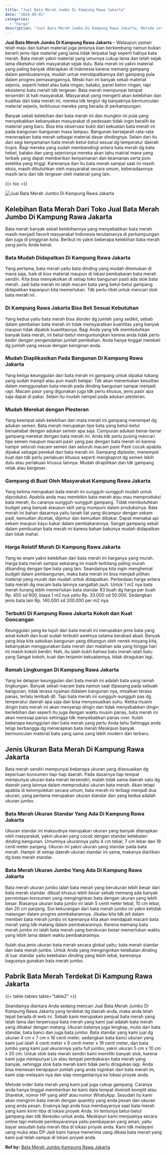 ```yaml
---
title: "Jual Bata Merah Jumbo Di Kampung Rawa Jakarta"
date: "2024-09-01"
categories: 
  - "harga"
description: "Jual Bata Merah Jumbo Di Kampung Rawa Jakarta. Metode order bata merah yang kami jual juga cukup gampang. Caranya anda hanya tinggal memberikan ke kami data..."
---
```


**Jual Bata Merah Jumbo Di Kampung Rawa Jakarta** – Walaupun zaman telah maju dan bahan material juga jenisnya kian berkembang namun bukan berarti jenis-tipe material yang lama tidak terpakai lagi seperti halnya bata merah. Bata merah yakni material yang umurnya cukup lama dan telah sejak lama diketahui oleh masyarakat sejak dulu. Bata merah ini yakni material yang paling banyak diterapkan di Indonesia karena memang gampang dalam pembuatannya, mudah untuk mendapatkannya dan gampang pula dalam progres pemasangannya. Meski hari ini banyak sekali material sejenis, seperti hebel atau bata ringan, batako, panel beton ringan, tapi eksistensi bata merah tdk tergeser. Bata merah mempunyai tempat tersendiri di hati masyarakat. Masyarakat yang mengerti akan kelebihan dan kualitas dari bata merah ini, mereka tdk tergiur dg banyaknya bermunculan material sejenis, terkhusus mereka yang berada di perkampungan.

Banyak sekali kelebihan dari bata merah ini dan mungkin ini pula yang menyebabkan kebanyakan masyarakat di pedesaan tidak ingin beralih ke material yang baru. Bisa kita observasi bukti dari kekuatan bata merah ini pada bangunan-bangunan masa lampau. Bangunan bersejarah rata-rata menerapkan bata merah sebagai material dasar dindingnya. Selain dari itu dari segi kenyamanan bata merah betul-betul sesuai dg temperatur daerah tropis. Bagi mereka yang sudah membandingi antara bata merah dg bata hebel, batako dan yang sejenisnya mereka akan tahu matrial mana yang terbaik yang dapat memberikan kenyamanan dan keamanan serta poin estetika yang tinggi. Karenanya dari itu bata merah sampai saat ini masih eksis, masih dibutuhkan oleh masyarakat secara umum, keberadaannya masih laris dan tdk tergeser oleh material yang lain.

{{< toc >}}

![Jual Bata Merah Jumbo Di Kampung Rawa Jakarta](/images/jual-bata-merah-35.png)

## Kelebihan Bata Merah Dari Toko Jual Bata Merah Jumbo Di Kampung Rawa Jakarta

Bata merah banyak sekali kelebihannya yang menyebabkan bata merah masih menjadi favorit masyarakat Indonesia terutamanya di perkampungan dan juga di pinggiran kota. Berikut ini yakni beberapa kelebihan bata merah yang perlu Anda kenal.

### Bata Mudah Didapatkan Di Kampung Rawa Jakarta

Yang pertama, bata merah yaitu bata dinding yang mudah ditemukan di mana saja, baik di kios material maupun di lokasi pembakaran bata merah sendiri. Kita bisa menyaksikan di setiap toko bangunan pasti ada stok bata merah. Jadi bata merah ini ialah macam bata yang betul-betul gampang didapatkan kapanpun kita memerlukan. Tdk perlu ribet untuk mencari stok bata merah ini.

### Di Kampung Rawa Jakarta Bisa Beli Sesuai Kebutuhan

Yang kedua yaitu bata merah bisa diorder dg jumlah yang sedikit, sebab dalam pembelian bata merah ini tidak mensyaratkan kuantitas yang banyak maupun tidak dipatok kuantitasnya. Bagi Anda yang tdk membutuhkan banyak bata merah, ini betul-betul menguntungkan karena anda tidak perlu keder dengan pengendalian jumlah pembelian. Anda hanya tinggal membeli dg jumlah yang sesuai dengan keinginan anda.

### Mudah Diaplikasikan Pada Bangunan Di Kampung Rawa Jakarta

Yang ketiga keunggulan dari bata merah ini gampang untuk dipakai tukang yang sudah trampil atau pun masih belajar. Tdk akan menemukan kesulitan dalam menggunakan bata merah pada dinding bangunan sampai menjadi rapi. Macam pasir yang digunakan juga tdk perlu khusus, jenis pasir apa saja dapat di pakai. Selain itu mudah nempel pada adukan plesteran.

### Mudah Merekat dengan Plesteran

Yang keempat ialah kelebihan dari mata merah ini gampang menempel dg adukan semen. Bata merah merupakan tipe bata yang betul-betul bersahabat dengan adukan semen apa saja. Campuran adukan benar-benar gampang merekat dengan bata merah ini. Anda tdk perlu pusing mencari tipe semen maupun macam pasir yang pas dengan bata merah ini karena hampir seluruh macam semen dan seluruh macam pasir Pasti cocok apabila dipakai sebagai perekat dari bata merah ini. Gampang diplester, menempel kuat dan tdk perlu perlakuan khusus seperti mengkaprot dg semen lebih dulu atau perlakuan khusus lainnya. Mudah dirapihkan dan tdk gampang retak atau bergeser.

### Gampang di Buat Oleh Masyarakat Kampung Rawa Jakarta

Yang kelima merupakan bata merah ini sungguh-sungguh mudah untuk diproduksi. Apabila anda mau membikin bata merah atau mau memproduksi bata merah, itu caranya sungguh-sungguh gampang. Tidak membutuhkan budget yang banyak ataupun skill yang mumpuni dalam produksinya. Bata merah ini bahan dasarnya yaitu tanah liat yang dicampur dengan sekam padi, kemudian dicetak, dijemur dan kemudian dibakar. Dapat memakai api sekam maupun kayu bakar dalam pembakarannya. Sangat gampang sekali dalam pembuatan bata merah ini karena bahan bakunya mudah didapatkan dan tidak mahal.

### Harga Relatif Murah Di Kampung Rawa Jakarta

Yang ke enam yakni kelebihan dari bata merah ini harganya yang murah. Harga bata merah sampai sekarang ini masih terbilang paling murah dibanding dengan tipe bata yang lain. Seandainya kita ingin menghemat budget dalam pembangunan, maka bata merah ini bisa menjadi pilihan material yang murah dan mudah untuk didapatkan. Perbedaan harga antara bata merah dg macam bata lainnya sangatlah jauh. Untuk 1 m2 nya bata merah kurang lebih memerlukan bata standar 83 buah dg harga per buah Rp. 450 sd 600, biaya 1 m2 nya yaitu Rp. 33.000 sd 50.000. Sedangkan jenis bata lain Rp. 140.000 sd 200.000 per m2 nya.

### Terbukti Di Kampung Rawa Jakarta Kokoh dan Kuat Goncangan

Keunggulan yang ke tujuh dari bata merah ini merupakan jenis bata yang amat kokoh dan kuat sudah terbukti awetnya selama berabad abad. Banyak yang bisa kita saksikan bangunan yang dibangun oleh nenek moyang kita, kebanyakan menggunakan bata merah dan malahan ada yang hingga hari ini masih kokoh berdiri. Nah, itu ialah bukti bahwa batu merah ialah batu yang Sangat kokoh, kuat dan terjamin kekuatannya, tidak diragukan lagi.

### Ramah Lingkungan Di Kampung Rawa Jakarta

Yang ke delapan keunggulan dari bata merah ini adalah bata yang ramah lingkungan. Banyak sekali macam bata namun saat dipasang pada sebuah bangunan, tidak terasa nyaman didalam bangunan nya, misalkan terasa panas, terlalu lembab dll. Tapi bata merah ini sungguh-sungguh pas dg temperatur daerah apa saja dan bisa menyesuaikan suhu. Ketika musim dingin bata merah ini akan menyerap dingin dan tidak menyebabkan dingin berlebihan dan seperti itu juga dengan waktu musim panas, bata merah ini akan meresap panas sehingga tdk menyebabkan panas over. Itulah beberapa keunggulan dari bata merah yang perlu Anda tahu Sehingga anda tetap berbangga dg menerapkan bata merah Meskipun banyak bermunculan material bata yang sama yang lebih modern dan terbaru.

## Jenis Ukuran Bata Merah Di Kampung Rawa Jakarta

Bata merah sendiri mempunyai beberapa ukuran yang disesuaikan dg keperluan konsumen tiap-tiap daerah. Pada dasarnya tiap tempat mempunyai ukuran bata merah tersendiri, malah tidak sama daerah satu dg daerah yang lainnya dalam memproduksi ukuran bata merah. Akan tetapi apabila di kelompokkan secara umum, bata merah ini terbagi menjadi dua ukuran; yang pertama merupakan ukuran standar dan yang kedua adalah ukuran jumbo.

### Bata Merah Ukuran Standar Yang Ada Di Kampung Rawa Jakarta

Ukuran standar ini maksudnya merupakan ukuran yang banyak diterapkan oleh masyarakat, yakni ukuran yang cocok dengan standar ketebalan dinding bangunan. Umumnya ukurannya yaitu 4 cm tebal, 7 cm lebar dan 18 centi meter panjang. Ukuran ini yakni ukuran yang standar pada bata merah. Hampir di setiap daerah ukuran standar ini sama, makanya diartikan dg bata merah standar.

### Bata Merah Ukuran Jumbo Yang Ada Di Kampung Rawa Jakarta

Bata merah ukuran jumbo ialah bata merah yang berukuran lebih besar dari bata merah standar. dibuat khusus lebih besar sebab memang ada banyak permintaan konsumen yang menginginkan bata dengan ukuran yang lebih besar. Biasanya ukuran bata jumbo ini ialah 5 centi meter tebal, 10 cm lebar, dan 20 cm panjang. Sisi kekurangan dari bata merah jumbo ini yakni ketidak matangan dalam progres pembakarannya. Jikalau kita tdk jeli dalam membeli bata merah jumbo ini karenanya kita akan mendapati macam bata merah yang tdk matang dalam pembakarannya. Karena memang bata merah jumbo ini ialah bata merah yang berukuran besar memerlukan waktu yang lebih lama dalam waktu pembakarannya.

Itulah dua jenis ukuran bata merah secara global yaitu; bata merah standar dan bata merah jumbo. Untuk Anda yang menginginkan ketebalan dinding di luar standar yaitu ketebalan dinding yang lebih tebal, karenanya bagusnya gunakan bata merah jumbo.

## Pabrik Bata Merah Terdekat Di Kampung Rawa Jakarta

{{< table-tables table="table2" >}}

Seandainya diantara Anda sedang mencari Jual Bata Merah Jumbo Di Kampung Rawa Jakarta yang terdekat dg daerah anda, maka anda telah tepat berada di web ini. Sebab kami merupakan penjual bata merah yang telah lama dan terpercaya bata merah yang kami jual adalah bata merah yang dibakar dengan matang. Ukuran batanya juga lengkap, mulai dari bata standar, bata banci dan juga bata jumbo. Bata standar yang kami jual dg ukuran 4 cm x 7 cm x 18 centi meter, sedangkan bata banci ukuran yang kami jual ialah 4 centi meter x 9 centi meter x 19 centi meter, dan bata jumbo yang kami jual ukurannya yaitu full jumbo; yakni ukuran 5 cm x 10 cm x 20 cm. Untuk stok bata merah sendiri kami memiliki banyak stok, karena kami juga mempunyai Lio atau tempat pembakaran bata merah yang banyak, sehingga stok bata merah kami tidak perlu diragukan lagi. Anda bisa memesan berapapun jumlah yang anda inginkan dari bata merah ini, kami siap melayani nya dan siap mengantarnya ke lokasi proyek anda.

Metode order bata merah yang kami jual juga cukup gampang. Caranya anda hanya tinggal memberikan ke kami data tempat domisili komplit atau Sharelok, nomor HP yang aktif atau nomor WhatsApp. Sesudah itu kami akan mengirim bata merah dengan quantity yang anda pesan dan ukuran yang anda pesan. Enaknya lagi anda bisa membayarnya saat bata merah yang kami kirim tiba di lokasi proyek Anda. Ini tentunya betul-betul gampang dan tdk Beresiko untuk anda. Meskipun kami menjualnya secara online tapi metode pembayarannya yaitu pembayaran yang aman, yaitu bayar sesudah bata merah tiba di lokasi proyek anda. Kami tdk melayani uang muka atau DP Jadi kami hanya menerima uang dikala bata merah yang kami jual telah sampai di lokasi proyek anda.

**Ref by:** [Bata Merah Jumbo Kampung Rawa Jakarta](https://id.wikipedia.org/wiki/Bata)
